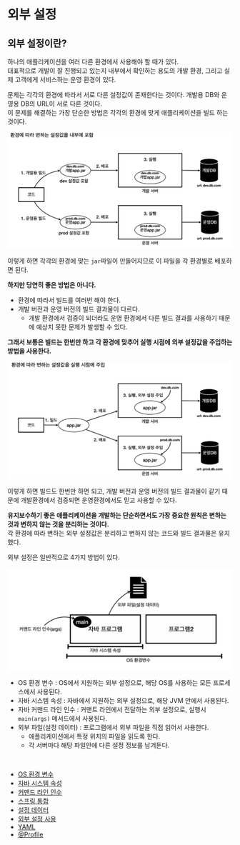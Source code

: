 # 외부 설정

## 외부 설정이란?

하나의 애플리케이션을 여러 다른 환경에서 사용해야 할 때가 있다.<br>
대표적으로 개발이 잘 진행되고 있는지 내부에서 확인하는 용도의 개발 환경, 그리고 실제 고객에게 서비스하는 운영 환경이 있다.

문제는 각각의 환경에 따라서 서로 다른 설정값이 존재한다는 것이다. 개발용 DB와 운영용 DB의 URL이 서로 다른 것이다.<br>
이 문제를 해결하는 가장 단순한 방법은 각각의 환경에 맞게 애플리케이션을 빌드 하는 것이다.

![img.png](image/img.png)

이렇게 하면 각각의 환경에 맞는 `jar`파일이 만들어지므로 이 파일을 각 환경별로 배포하면 된다.

**하지만 당연히 좋은 방법은 아니다.**
- 환경에 따라서 빌드를 여러번 해야 한다.
- 개발 버전과 운영 버전의 빌드 결과물이 다르다.
  - 개발 환경에서 검증이 되더라도 운영 환경에서 다른 빌드 결과를 사용하기 때문에 예상치 못한 문제가 발생할 수 있다.

**그래서 보통은 빌드는 한번만 하고 각 환경에 맞추어 실행 시점에 외부 설정값을 주입하는 방법을 사용한다.**

![img_1.png](image/img_1.png)

이렇게 하면 빌드도 한번만 하면 되고, 개발 버전과 운영 버전의 빌드 결과물이 같기 때문에 개발환경에서 검증되면 운영환경에서도 믿고 사용할 수 있다.

**유지보수하기 좋은 애플리케이션을 개발하는 단순하면서도 가장 중요한 원칙은 변하는 것과 변하지 않는 것을 분리하는 것이다.**<br>
각 환경에 따라 변하는 외부 설정값은 분리하고 변하지 않는 코드와 빌드 결과물은 유지했다.

외부 설정은 일반적으로 4가지 방법이 있다.

![img_2.png](image/img_2.png)

- OS 환경 변수 : OS에서 지원하는 외부 설정으로, 해당 OS를 사용하는 모든 프로세스에서 사용된다.
- 자바 시스템 속성 : 자바에서 지원하는 외부 설정으로, 해당 JVM 안에서 사용된다.
- 자바 커맨드 라인 인수 : 커맨트 라인에서 전달하는 외부 설정으로, 실행시 `main(args)` 메서드에서 사용된다.
- 외부 파일(설정 데이터) : 프로그램에서 외부 파일을 직접 읽어서 사용한다.
  - 애플리케이션에서 특정 위치의 파일을 읽도록 한다.
  - 각 서버마다 해당 파일안에 다른 설정 정보를 남겨둔다.

<br>

- [OS 환경 변수](https://github.com/genesis12345678/TIL/blob/main/Spring/springboot/externalConfig/OS.md)
- [자바 시스템 속성](https://github.com/genesis12345678/TIL/blob/main/Spring/springboot/externalConfig/JavaSystem.md)
- [커맨드 라인 인수](https://github.com/genesis12345678/TIL/blob/main/Spring/springboot/externalConfig/CommandLine.md)
- [스프링 통합](https://github.com/genesis12345678/TIL/blob/main/Spring/springboot/externalConfig/SpringCombine.md)
- [설정 데이터](https://github.com/genesis12345678/TIL/blob/main/Spring/springboot/externalConfig/ExternalFile.md)
- [외부 설정 사용](https://github.com/genesis12345678/TIL/blob/main/Spring/springboot/externalConfig/ExternalRead.md)
- [YAML](https://github.com/genesis12345678/TIL/blob/main/Spring/springboot/externalConfig/YAML.md)
- [@Profile](https://github.com/genesis12345678/TIL/blob/main/Spring/springboot/externalConfig/%40Profile.md)